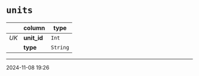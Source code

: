 # `units`

|      | column      | type     |
| ---- | ----------- | -------- |
| _UK_ | **unit_id** | `Int`    |
|      | **type**    | `String` |

---

2024-11-08 19:26
